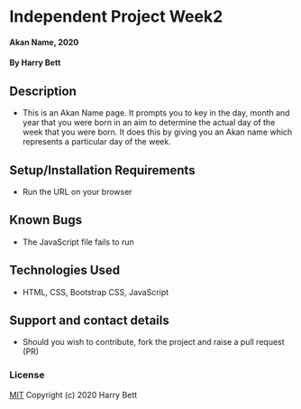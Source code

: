 # Independent Project Week2
#### Akan Name, 2020  
#### By Harry Bett
## Description
* This is an Akan Name page. It prompts you to key in the day, month and year that you were born in an aim to determine the actual day of the week that you were born. It does this by giving you an Akan name which represents a particular day of the week.
## Setup/Installation Requirements
* Run the URL on your browser
## Known Bugs
* The JavaScript file fails to run
## Technologies Used
* HTML, CSS, Bootstrap CSS, JavaScript
## Support and contact details
* Should you wish to contribute, fork the project and raise a pull request (PR)
### License
[MIT](https://choosealicense.com/licenses/mit/)
Copyright (c) 2020 Harry Bett